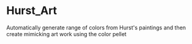 # Hurst_Art
Automatically generate range of colors from Hurst's paintings and then create mimicking art work using the color pellet
